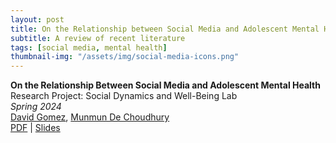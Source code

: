 ```yaml
---
layout: post
title: On the Relationship between Social Media and Adolescent Mental Health
subtitle: A review of recent literature
tags: [social media, mental health]
thumbnail-img: "/assets/img/social-media-icons.png"
---
```


**On the Relationship Between Social Media and Adolescent Mental Health** \
Research Project: Social Dynamics and Well-Being Lab \
*Spring 2024* \
[David Gomez](https://dbgomez94.github.io/),
[Munmun De Choudhury](http://www.munmund.net/index.html)
\
[PDF](/pdfs/social-media-and-mentla-health.pdf) |
[Slides](/pdfs/social-media-and-mental-health-slides.pdf)

